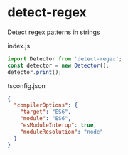 # detect-regex

Detect regex patterns in strings

index.js

```javascript
import Detector from 'detect-regex';
const detector = new Detector();
detector.print();
```

tsconfig.json

```json
{
  "compilerOptions": {
    "target": "ES6",
    "module": "ES6",
    "esModuleInterop": true,
    "moduleResolution": "node"
  }
}
```
